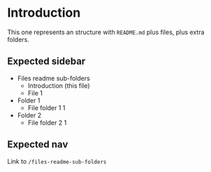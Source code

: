 # Introduction

This one represents an structure with `README.md` plus files, plus extra folders.

## Expected sidebar

- Files readme sub-folders
  - Introduction (this file)
  - File 1
- Folder 1
  - File folder 1 1
- Folder 2
  - File folder 2 1

## Expected nav

Link to `/files-readme-sub-folders`
